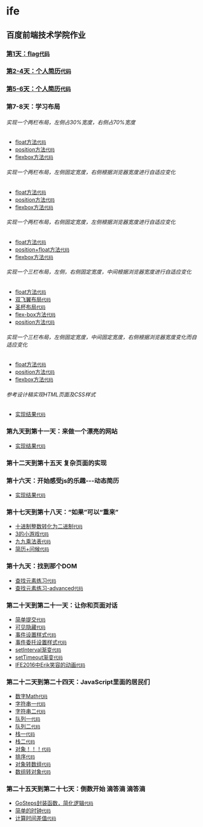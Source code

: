 # ife
## 百度前端技术学院作业

### [第1天：flag](http://htmlpreview.github.io/?https://github.com/xszi/ife/blob/master/1th/class1_flag.html)[`代码`](https://github.com/xszi/ife/blob/master/1th/class1_flag.html)

### [第2-4天：个人简历](http://htmlpreview.github.io/?https://github.com/xszi/ife/blob/master/2_4th/class2-4_resume.html)[`代码`](https://github.com/xszi/ife/blob/master/2_4th/class2-4_resume.html)
### [第5-6天：个人简历](http://htmlpreview.github.io/?https://github.com/xszi/ife/blob/master/5_6th/class5-6_resume.html)[`代码`](https://github.com/xszi/ife/blob/master/5_6th/class5-6_resume.html)

### 第7-8天：学习布局

###### 实现一个两栏布局，左侧占30%宽度，右侧占70%宽度
* [float方法](http://htmlpreview.github.io/?https://github.com/xszi/ife/blob/master/7_8th/20180524_layout1_1.html)[`代码`](https://github.com/xszi/ife/blob/master/7_8th/20180524_layout1_1.html)
* [position方法](http://htmlpreview.github.io/?https://github.com/xszi/ife/blob/master/7_8th/20180524_layout1_2.html)[`代码`](https://github.com/xszi/ife/blob/master/7_8th/20180524_layout1_2.html)
* [flexbox方法](http://htmlpreview.github.io/?https://github.com/xszi/ife/blob/master/7_8th/20180524_layout1_3.html)[`代码`](https://github.com/xszi/ife/blob/master/7_8th/20180524_layout1_3.html)

###### 实现一个两栏布局，左侧固定宽度，右侧根据浏览器宽度进行自适应变化
* [float方法](http://htmlpreview.github.io/?https://github.com/xszi/ife/blob/master/7_8th/20180524_layout2_1.html)[`代码`](https://github.com/xszi/ife/blob/master/7_8th/20180524_layout2_1.html)
* [position方法](http://htmlpreview.github.io/?https://github.com/xszi/ife/blob/master/7_8th/20180524_layout2_2.html)[`代码`](https://github.com/xszi/ife/blob/master/7_8th/20180524_layout2_2.html)
* [flexbox方法](http://htmlpreview.github.io/?https://github.com/xszi/ife/blob/master/7_8th/20180524_layout2_3.html)[`代码`](https://github.com/xszi/ife/blob/master/7_8th/20180524_layout2_3.html)

###### 实现一个两栏布局，右侧固定宽度，左侧根据浏览器宽度进行自适应变化
* [float方法](http://htmlpreview.github.io/?https://github.com/xszi/ife/blob/master/7_8th/20180525_layout3_1.html)[`代码`](https://github.com/xszi/ife/blob/master/7_8th/20180525_layout3_1.html)
* [position+float方法](http://htmlpreview.github.io/?https://github.com/xszi/ife/blob/master/7_8th/20180525_layout3_2.html)[`代码`](https://github.com/xszi/ife/blob/master/7_8th/20180525_layout3_2.html)
* [flexbox方法](http://htmlpreview.github.io/?https://github.com/xszi/ife/blob/master/7_8th/20180525_layout3_3.html)[`代码`](https://github.com/xszi/ife/blob/master/7_8th/20180525_layout3_3.html)

###### 实现一个三栏布局，左侧，右侧固定宽度，中间根据浏览器宽度进行自适应变化
* [float方法](http://htmlpreview.github.io/?https://github.com/xszi/ife/blob/master/7_8th/20180525_layout4_1.html)[`代码`](https://github.com/xszi/ife/blob/master/7_8th/20180525_layout4_1.html)
* [双飞翼布局](http://htmlpreview.github.io/?https://github.com/xszi/ife/blob/master/7_8th/20180525_layout4_2.html)[`代码`](https://github.com/xszi/ife/blob/master/7_8th/20180525_layout4_2.html)
* [圣杯布局](http://htmlpreview.github.io/?https://github.com/xszi/ife/blob/master/7_8th/20180525_layout4_3.html)[`代码`](https://github.com/xszi/ife/blob/master/7_8th/20180525_layout4_3.html)
* [flex-box方法](http://htmlpreview.github.io/?https://github.com/xszi/ife/blob/master/7_8th/20180525_layout4_4.html)[`代码`](https://github.com/xszi/ife/blob/master/7_8th/20180525_layout4_4.html)
* [position方法](http://htmlpreview.github.io/?https://github.com/xszi/ife/blob/master/7_8th/20180525_layout4_5.html)[`代码`](https://github.com/xszi/ife/blob/master/7_8th/20180525_layout4_5.html)

###### 实现一个三栏布局，左侧固定宽度，中间固定宽度，右侧根据浏览器宽度变化而自适应变化
* [float方法](http://htmlpreview.github.io/?https://github.com/xszi/ife/blob/master/7_8th/20180525_layout5_1.html)[`代码`](https://github.com/xszi/ife/blob/master/7_8th/20180525_layout5_1.html)
* [position方法](http://htmlpreview.github.io/?https://github.com/xszi/ife/blob/master/7_8th/20180525_layout5_2.html)[`代码`](https://github.com/xszi/ife/blob/master/7_8th/20180525_layout5_2.html)
* [flexbox方法](http://htmlpreview.github.io/?https://github.com/xszi/ife/blob/master/7_8th/20180525_layout5_3.html)[`代码`](https://github.com/xszi/ife/blob/master/7_8th/20180525_layout5_3.html)

######  参考设计稿实现HTML页面及CSS样式
* [实现结果](http://htmlpreview.github.io/?https://github.com/xszi/ife/blob/master/7_8th/20180527_layout6.html)[`代码`](https://github.com/xszi/ife/blob/master/7_8th/20180527_layout6.html)

### 第九天到第十一天：来做一个漂亮的网站
* [实现结果](http://htmlpreview.github.io/?https://github.com/xszi/ife/blob/master/9_11th/20180528web.html)[`代码`](https://github.com/xszi/ife/blob/master/9_11th/20180528web.html)

### 第十二天到第十五天 复杂页面的实现

### 第十六天：开始感受js的乐趣---动态简历
* [实现结果](http://htmlpreview.github.io/?https://github.com/xszi/ife/blob/master/16th/resume.html)[`代码`](https://github.com/xszi/ife/blob/master/16th/resume.html)

### 第十七天到第十八天：“如果”可以“重来”
* [十进制整数转化为二进制](http://htmlpreview.github.io/?https://github.com/xszi/ife/blob/master/17_18th/dec2bin.html)[`代码`](https://github.com/xszi/ife/blob/master/17_18th/dec2bin.html)
* [3的小游戏](http://htmlpreview.github.io/?https://github.com/xszi/ife/blob/master/17_18th/game-of-three.html)[`代码`](https://github.com/xszi/ife/blob/master/17_18th/game-of-three.html)
* [九九乘法表](http://htmlpreview.github.io/?https://github.com/xszi/ife/blob/master/17_18th/9x9table.html)[`代码`](https://github.com/xszi/ife/blob/master/17_18th/9x9table.html)
* [简历+问候](http://htmlpreview.github.io/?https://github.com/xszi/ife/blob/master/17_18th/resume_greet.html)[`代码`](https://github.com/xszi/ife/blob/master/17_18th/resume_greet.html)

### 第十九天：找到那个DOM
* [查找元素练习](http://htmlpreview.github.io/?https://github.com/xszi/ife/blob/master/19th/find-element.html)[`代码`](https://github.com/xszi/ife/blob/master/19th/find-element.html)
* [查找元素练习-advanced](http://htmlpreview.github.io/?https://github.com/xszi/ife/blob/master/19th/find-element-advanced.html)[`代码`](https://github.com/xszi/ife/blob/master/19th/find-element-advanced.html)

### 第二十天到第二十一天：让你和页面对话
* [简单提交](http://htmlpreview.github.io/?https://github.com/xszi/ife/blob/master/20_21th/simplesubmit.html)[`代码`](https://github.com/xszi/ife/blob/master/20_21th/simplesubmit.html)
* [可见隐藏](http://htmlpreview.github.io/?https://github.com/xszi/ife/blob/master/20_21th/vishidden.html)[`代码`](https://github.com/xszi/ife/blob/master/20_21th/vishidden.html)
* [事件设置样式](http://htmlpreview.github.io/?https://github.com/xszi/ife/blob/master/20_21th/eventstyle.html)[`代码`](https://github.com/xszi/ife/blob/master/20_21th/eventstyle.html)
* [事件委托设置样式](http://htmlpreview.github.io/?https://github.com/xszi/ife/blob/master/20_21th/eventstyledelegate.html)[`代码`](https://github.com/xszi/ife/blob/master/20_21th/eventstyledelegate.html)
* [setInterval渐变](http://htmlpreview.github.io/?https://github.com/xszi/ife/blob/master/20_21th/intervalout.html)[`代码`](https://github.com/xszi/ife/blob/master/20_21th/intervalout.html)
* [setTimeout渐变](http://htmlpreview.github.io/?https://github.com/xszi/ife/blob/master/20_21th/settimeout.html)[`代码`](https://github.com/xszi/ife/blob/master/20_21th/settimeout.html)
* [IFE2016中Erik笑容的动画](http://htmlpreview.github.io/?https://github.com/xszi/ife/blob/master/20_21th/Eric-animation.html)[`代码`](https://github.com/xszi/ife/blob/master/20_21th/Eric-animation.html)

### 第二十二天到第二十四天：JavaScript里面的居民们
* [数字Math](http://htmlpreview.github.io/?https://github.com/xszi/ife/blob/master/22_24th/demo_number.html)[`代码`](https://github.com/xszi/ife/blob/master/22_24th/demo_number.html)
* [字符串一](http://htmlpreview.github.io/?https://github.com/xszi/ife/blob/master/22_24th/demo_string1.html)[`代码`](https://github.com/xszi/ife/blob/master/22_24th/demo_string1.html)
* [字符串二](http://htmlpreview.github.io/?https://github.com/xszi/ife/blob/master/22_24th/demo_string2.html)[`代码`](https://github.com/xszi/ife/blob/master/22_24th/eventstyle.html)
* [队列一](http://htmlpreview.github.io/?https://github.com/xszi/ife/blob/master/22_24th/demo_queue1.html)[`代码`](https://github.com/xszi/ife/blob/master/22_24th/demo_queue1.html)
* [队列二](http://htmlpreview.github.io/?https://github.com/xszi/ife/blob/master/22_24th/demo_queue2.html)[`代码`](https://github.com/xszi/ife/blob/master/22_24th/demo_queue2.html)
* [栈一](http://htmlpreview.github.io/?https://github.com/xszi/ife/blob/master/22_24th/demo_stack1.html)[`代码`](https://github.com/xszi/ife/blob/master/22_24th/demo_stack1.html)
* [栈二](http://htmlpreview.github.io/?https://github.com/xszi/ife/blob/master/22_24th/demo_stack2.html)[`代码`](https://github.com/xszi/ife/blob/master/22_24th/demo_stack2.html)
* [对象！！！](http://htmlpreview.github.io/?https://github.com/xszi/ife/blob/master/22_24th/demo_object.html)[`代码`](https://github.com/xszi/ife/blob/master/22_24th/demo_object.html)
* [排序](http://htmlpreview.github.io/?https://github.com/xszi/ife/blob/master/22_24th/demo_sort.html)[`代码`](https://github.com/xszi/ife/blob/master/22_24th/demo_sort.html)
* [对象转数组](http://htmlpreview.github.io/?https://github.com/xszi/ife/blob/master/22_24th/demo_objtoarr.html)[`代码`](https://github.com/xszi/ife/blob/master/22_24th/demo_objtoarr.html)
* [数组转对象](http://htmlpreview.github.io/?https://github.com/xszi/ife/blob/master/22_24th/demo_arrtoobj.html)[`代码`](https://github.com/xszi/ife/blob/master/22_24th/demo_arrtoobj.html)

### 第二十五天到第二十七天：倒数开始 滴答滴 滴答滴
* [GoSteps封装函数，简化逻辑](http://htmlpreview.github.io/?https://github.com/xszi/ife/blob/master/25_27th/demo_goturn.html)[`代码`](https://github.com/xszi/ife/blob/master/25_27th/demo_goturn.html)
* [简单的时钟](http://htmlpreview.github.io/?https://github.com/xszi/ife/blob/master/25_27th/demo_clock.html)[`代码`](https://github.com/xszi/ife/blob/master/25_27th/demo_clock.html)
* [计算时间差值](http://htmlpreview.github.io/?https://github.com/xszi/ife/blob/master/25_27th/cal_time_difference.html)[`代码`](https://github.com/xszi/ife/blob/master/25_27th/cal_time_difference.html)
